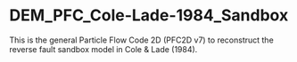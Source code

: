# DEM_PFC_Cole-Lade-1984_Sandbox
This is the general Particle Flow Code 2D (PFC2D v7) to reconstruct the reverse fault sandbox model in Cole &amp; Lade (1984). 
